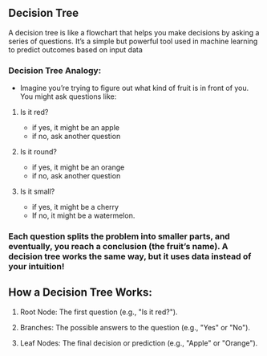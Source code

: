 ## Decision Tree

A decision tree is like a flowchart that helps you make decisions by asking a series of questions. It’s a simple but powerful tool used in machine learning to predict outcomes based on input data

### Decision Tree Analogy:

- Imagine you’re trying to figure out what kind of fruit is in front of you. You might ask questions like:

1. Is it red?

   - if yes, it might be an apple
   - if no, ask another question

2. Is it round?

   - if yes, it might be an orange
   - if no, ask another question

3. Is it small?
   - if yes, it might be a cherry
   - If no, it might be a watermelon.

### Each question splits the problem into smaller parts, and eventually, you reach a conclusion (the fruit’s name). A decision tree works the same way, but it uses data instead of your intuition!

## How a Decision Tree Works:

1. Root Node: The first question (e.g., "Is it red?").

2. Branches: The possible answers to the question (e.g., "Yes" or "No").

3. Leaf Nodes: The final decision or prediction (e.g., "Apple" or "Orange").
